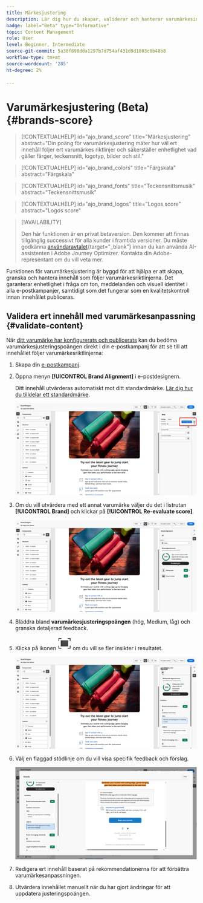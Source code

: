 ```yaml
---
title: Märkesjustering
description: Lär dig hur du skapar, validerar och hanterar varumärkesinnehåll med hjälp av varumärkespoäng.
badge: label="Beta" type="Informative"
topic: Content Management
role: User
level: Beginner, Intermediate
source-git-commit: 5a30f898dda1297b7d754af431d9d1803c0b48b8
workflow-type: tm+mt
source-wordcount: '285'
ht-degree: 2%

---
```


# Varumärkesjustering (Beta){#brands-score}

>[!CONTEXTUALHELP]
>id="ajo_brand_score"
>title="Märkesjustering"
>abstract="Din poäng för varumärkesjustering mäter hur väl ert innehåll följer ert varumärkes riktlinjer och säkerställer enhetlighet vad gäller färger, teckensnitt, logotyp, bilder och stil."

>[!CONTEXTUALHELP]
>id="ajo_brand_colors"
>title="Färgskala"
>abstract="Färgskala"

>[!CONTEXTUALHELP]
>id="ajo_brand_fonts"
>title="Teckensnittsmusik"
>abstract="Teckensnittsmusik"

>[!CONTEXTUALHELP]
>id="ajo_brand_logos"
>title="Logos score"
>abstract="Logos score"

>[!AVAILABILITY]
>
>Den här funktionen är en privat betaversion. Den kommer att finnas tillgänglig successivt för alla kunder i framtida versioner.
>Du måste godkänna [användaravtalet](https://www.adobe.com/legal/licenses-terms/adobe-dx-gen-ai-user-guidelines.html){target="_blank"} innan du kan använda AI-assistenten i Adobe Journey Optimizer. Kontakta din Adobe-representant om du vill veta mer.

Funktionen för varumärkesjustering är byggd för att hjälpa er att skapa, granska och hantera innehåll som följer varumärkesriktlinjerna. Det garanterar enhetlighet i fråga om ton, meddelanden och visuell identitet i alla e-postkampanjer, samtidigt som det fungerar som en kvalitetskontroll innan innehållet publiceras.

## Validera ert innehåll med varumärkesanpassning {#validate-content}

När [ditt varumärke har konfigurerats och publicerats](brands.md) kan du bedöma varumärkesjusteringspoängen direkt i din e-postkampanj för att se till att innehållet följer varumärkesriktlinjerna:

1. Skapa din [e-postkampanj](../campaigns/create-campaign.md).

1. Öppna menyn **[!UICONTROL Brand Alignment]** i e-postdesignern.

   Ditt innehåll utvärderas automatiskt mot ditt standardmärke. [Lär dig hur du tilldelar ett standardmärke](brands.md).

   ![](assets/brand-score-1.png)

1. Om du vill utvärdera med ett annat varumärke väljer du det i listrutan **[!UICONTROL Brand]** och klickar på **[!UICONTROL Re-evaluate score]**.

   ![](assets/brand-score-2.png)

1. Bläddra bland **varumärkesjusteringspoängen** (hög, Medium, låg) och granska detaljerad feedback.

1. Klicka på ikonen ![Dive image alt text](assets/do-not-localize/Smock_FullScreen_18_N.svg "Full screen") om du vill se fler insikter i resultatet.

   ![](assets/brand-score-3.png)

1. Välj en flaggad stödlinje om du vill visa specifik feedback och förslag.

   ![](assets/brand-score-4.png)

1. Redigera ert innehåll baserat på rekommendationerna för att förbättra varumärkesanpassningen.

1. Utvärdera innehållet manuellt när du har gjort ändringar för att uppdatera justeringspoängen.
